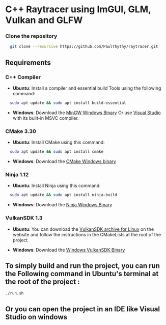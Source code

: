 # C++ Raytracer using ImGUI, GLM, Vulkan and GLFW

### Clone the repository

```bash
  git clone --recursive https://github.com/PaulThythy/raytracer.git
```

## Requirements

### C++ Compiler

- **Ubuntu**: Install a compiler and essential build Tools using the following command:
```bash
  sudo apt update && sudo apt install build-essential
```

- **Windows**: Download the [MinGW Windows Binary](https://sourceforge.net/projects/mingw/)
Or use [Visual Studio](https://visualstudio.microsoft.com/) with its built-in MSVC compiler.

### CMake 3.30

- **Ubuntu**: Install CMake using this command:
```bash
  sudo apt update && sudo apt install cmake
```

- **Windows**: Download the [CMake Windows binary](https://cmake.org/download/)

### Ninja 1.12

- **Ubuntu**: Install Ninja using this command:
```bash
  sudo apt update && sudo apt install ninja-build
```

- **Windows**: Download the [Ninja Windows Binary](https://github.com/ninja-build/ninja/releases)

### VulkanSDK 1.3

- **Ubuntu**: You can download the [VulkanSDK archive for Linux](https://vulkan.lunarg.com/sdk/home#linux) on the website
and follow the instructions in the CMakeLists at the root of the project

- **Windows**: Download the [Windows VulkanSDK Binary](https://vulkan.lunarg.com/sdk/home#windows)

## To simply build and run the project, you can run the Following command in Ubuntu's terminal at the root of the project :
```console
./run.sh
```

## Or you can open the project in an IDE like Visual Studio on windows
